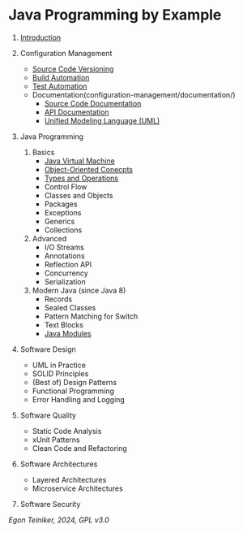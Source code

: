 # Java Programming by Example


1. [Introduction](introduction/)

2. Configuration Management
    * [Source Code Versioning](configuration-management/versioning/)
    * [Build Automation](configuration-management/building/)
    * [Test Automation](configuration-management/testing/)
    * Documentation(configuration-management/documentation/)
        * [Source Code Documentation](configuration-management/documentation/source-code-doc/README.md)
        * [API Documentation](configuration-management/documentation/api-doc/README.md)
        * [Unified Modeling Language (UML)](configuration-management/documentation/uml/)

3. Java Programming 
    1. Basics
        * [Java Virtual Machine](java-basics/jvm/)
        * [Object-Oriented Conecpts](java-basics/oop/OOP-Concepts/)
        * [Types and Operations](java-basics/types+operators/) 
        * Control Flow
        * Classes and Objects     
        * Packages
        * Exceptions
        * Generics 
        * Collections
    2. Advanced
        * I/O Streams 
        * Annotations
        * Reflection API
        * Concurrency
        * Serialization
    3. Modern Java (since Java 8) 
        * Records
        * Sealed Classes
        * Pattern Matching for Switch
        * Text Blocks
        * [Java Modules](java-modern/modules/) 

4. Software Design 
    * UML in Practice
    * SOLID Principles
    * (Best of) Design Patterns
    * Functional Programming
    * Error Handling and Logging
    
5. Software Quality 
    * Static Code Analysis 
    * xUnit Patterns
    * Clean Code and Refactoring

6. Software Architectures
    * Layered Architectures
    * Microservice Architectures 
    
7. Software Security 

*Egon Teiniker, 2024, GPL v3.0*
